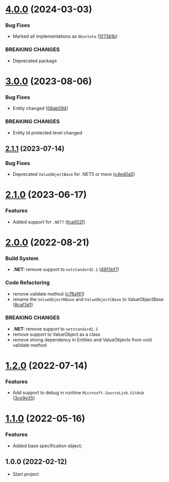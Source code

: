 # [4.0.0](https://github.com/TechNobre/PowerUtils.BuildingBlocks.Domain/compare/v3.0.0...v4.0.0) (2024-03-03)


### Bug Fixes

* Marked all implementations as `Obsolete` ([5f73b1b](https://github.com/TechNobre/PowerUtils.BuildingBlocks.Domain/commit/5f73b1b7c32446291c2ec4005cec21c66f982570))


### BREAKING CHANGES

* Deprecated package

# [3.0.0](https://github.com/TechNobre/PowerUtils.BuildingBlocks.Domain/compare/v2.1.1...v3.0.0) (2023-08-06)


### Bug Fixes

* Entity changed ([08ab094](https://github.com/TechNobre/PowerUtils.BuildingBlocks.Domain/commit/08ab094e62b337ff58e1d4433936b25f2a4157dc))


### BREAKING CHANGES

* Entity Id protected level changed

## [2.1.1](https://github.com/TechNobre/PowerUtils.BuildingBlocks.Domain/compare/v2.1.0...v2.1.1) (2023-07-14)


### Bug Fixes

* Deprecated `ValueObjectBase` for .NET5 or more ([c4ed0a5](https://github.com/TechNobre/PowerUtils.BuildingBlocks.Domain/commit/c4ed0a557d44a6ad34bc9f909dbb5b88cf06cc46))

# [2.1.0](https://github.com/TechNobre/PowerUtils.BuildingBlocks.Domain/compare/v2.0.0...v2.1.0) (2023-06-17)


### Features

* Added support for `.NET7` ([fca002f](https://github.com/TechNobre/PowerUtils.BuildingBlocks.Domain/commit/fca002fa49e1df5902a0f36cc709118a193ef75d))

# [2.0.0](https://github.com/TechNobre/PowerUtils.BuildingBlocks.Domain/compare/v1.2.0...v2.0.0) (2022-08-21)


### Build System

* **.NET:** remove support to `netstandard2.1` ([49f3bf7](https://github.com/TechNobre/PowerUtils.BuildingBlocks.Domain/commit/49f3bf73d73ac04110dd5d3a805bde05bbc490d2))


### Code Refactoring

* remove validate method ([c78a161](https://github.com/TechNobre/PowerUtils.BuildingBlocks.Domain/commit/c78a161d8f9991877694752515d7e8ef5d009ae1))
* rename the `ValueObjectRBase` and `ValueObjectCBase` to ValueObjectBase ([8caf3d1](https://github.com/TechNobre/PowerUtils.BuildingBlocks.Domain/commit/8caf3d195863ddd3960bd3d31b8f0862153d97d0))


### BREAKING CHANGES

* **.NET:** remove support to `netstandard2.1`
* remove support to ValueObject as a class
* remove strong dependency in Entities and ValueObjects from void validate method

# [1.2.0](https://github.com/TechNobre/PowerUtils.BuildingBlocks.Domain/compare/v1.1.0...v1.2.0) (2022-07-14)


### Features

* Add support to debug in runtime `Microsoft.SourceLink.GitHub` ([3ce9e35](https://github.com/TechNobre/PowerUtils.BuildingBlocks.Domain/commit/3ce9e35f05eb7236d1e6bc1b7a8f41d87795654d))

# [1.1.0](https://github.com/TechNobre/PowerUtils.BuildingBlocks.Domain/compare/v1.0.0...v1.1.0) (2022-05-16)

### Features

* Added base specification object;




## 1.0.0 (2022-02-12)

* Start project
